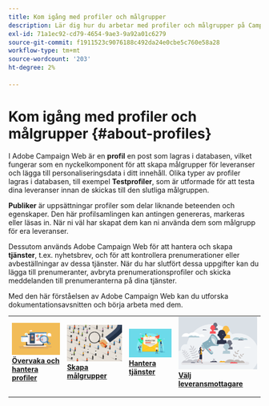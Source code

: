 ```yaml
---
title: Kom igång med profiler och målgrupper
description: Lär dig hur du arbetar med profiler och målgrupper på Campaign Web
exl-id: 71a1ec92-cd79-4654-9ae3-9a92a01c6279
source-git-commit: f1911523c9076188c492da24e0cbe5c760e58a28
workflow-type: tm+mt
source-wordcount: '203'
ht-degree: 2%

---
```


# Kom igång med profiler och målgrupper {#about-profiles}

I Adobe Campaign Web är en **profil** en post som lagras i databasen, vilket fungerar som en nyckelkomponent för att skapa målgrupper för leveranser och lägga till personaliseringsdata i ditt innehåll. Olika typer av profiler lagras i databasen, till exempel **Testprofiler**, som är utformade för att testa dina leveranser innan de skickas till den slutliga målgruppen.

**Publiker** är uppsättningar profiler som delar liknande beteenden och egenskaper. Den här profilsamlingen kan antingen genereras, markeras eller läsas in. När ni väl har skapat dem kan ni använda dem som målgrupp för era leveranser.

Dessutom används Adobe Campaign Web för att hantera och skapa **tjänster**, t.ex. nyhetsbrev, och för att kontrollera prenumerationer eller avbeställningar av dessa tjänster. När du har slutfört dessa uppgifter kan du lägga till prenumeranter, avbryta prenumerationsprofiler och skicka meddelanden till prenumeranterna på dina tjänster.

Med den här förståelsen av Adobe Campaign Web kan du utforska dokumentationsavsnitten och börja arbeta med dem.

<table style="table-layout:fixed"><tr style="border: 0;">
<td>
<a href="about-recipients.md">
<img src="../assets/do-not-localize/profiles-audiences-profile.png" alt="Övervaka och hantera profilbilder">
</a>
<div>
<a href="about-recipients.md"><strong>Övervaka och hantera profiler</strong></a>
</div>
<p>
</td>
<td>
<a href="create-audience.md">
<img src="../assets/do-not-localize/profiles-audiences-audience.png" alt="Skapa målgruppsbild">
</a>
<div><a href="create-audience.md"><strong>Skapa målgrupper</strong>
</div>
<p>
</td>
<td>
<a href="manage-services.md">
<img src="../assets/do-not-localize/profiles-audiences-service.png" alt="Hantera tjänstbild">
</a>
<div>
<a href="manage-services.md"><strong>Hantera tjänster</strong></a>
</div>
<p></td>
<td>
<a href="add-audience.md">
<img src="../assets/do-not-localize/profiles-audiences-deliveries.png" alt="Välj bild för leveransmottagare">
</a>
<div>
<a href="add-audience.md"><strong>Välj leveransmottagare</strong></a>
</div>
<p></td>
</tr></table>